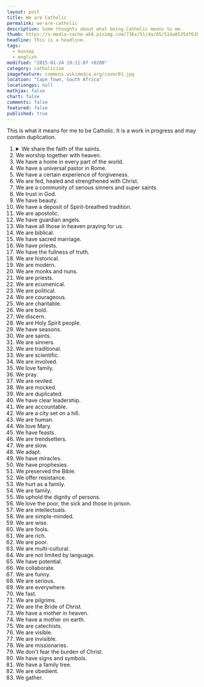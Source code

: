 ```yaml
---
layout: post
title: We are Catholic
permalink: we-are-catholic
description: Some thoughts about what being Catholic means to me.
thumb: https://s-media-cache-ak0.pinimg.com/736x/51/4a/85/514a8535df63bc74bf86db06bda4a513.jpg
headline: This is a headline.
tags:
  - konsep
  - english
modified: "2015-01-24 19:11:07 +0200"
category: catholicism
imagefeature: commons.wikimedia.org/cover01.jpg
location: "Cape Town, South Africa"
locationgps: null
mathjax: false
chart: false
comments: false
featured: false
published: true
---
```


This is what it means for me to be Catholic. It is a work in progress and may contain duplication.

1. <details><summary>We share the faith of the saints.</summary>
	St. Augustine, St. Ambrose, St. Thomas Aquinas, St. Thomas More...all Catholic. They said the creed, went to the mass, prayed the prayers, sang the hymns, loved Mary, had the pope as their pastor.
	</details>
1. We worship together with heaven.
1. We have a home in every part of the world.
1. We have a universal pastor in Rome.
1. We have a certain experience of forgiveness.
1. We are fed, healed and strengthened with Christ.
1. We are a community of serious sinners and super saints. 
1. We trust in God.
1. We have beauty.
1. We have a deposit of Spirit-breathed tradition.
1. We are apostolic.
1. We have guardian angels.
1. We have all those in heaven praying for us.
1. We are biblical.
1. We have sacred marriage.
1. We have priests.
1. We have the fullness of truth.
1. We are historical.
1. We are modern.
1. We are monks and nuns.
1. We are priests.
1. We are ecumenical.
1. We are political.
1. We are courageous.
1. We are charitable.
1. We are bold.
1. We discern.
1. We are Holy Spirit people.
1. We have seasons.
1. We are saints.
1. We are sinners.
1. We are traditional.
1. We are scientific.
1. We are involved.
1. We love family.
1. We pray.
1. We are reviled.
1. We are mocked.
1. We are duplicated.
1. We have clear leadership.
1. We are accountable.
1. We are a city set on a hill.
1. We are human.
1. We love Mary.
1. We have feasts.
1. We are trendsetters.
1. We are slow.
1. We adapt.
1. We have miracles.
1. We have prophesies.
1. We preserved the Bible.
1. We offer resistance.
1. We hurt as a family.
1. We are family.
1. We uphold the dignity of persons.
1. We love the poor, the sick and those in prison.
1. We are intellectuals.
1. We are simple-minded.
1. We are wise.
1. We are fools.
1. We are rich.
1. We are poor.
1. We are multi-cultural.
1. We are not limited by language.
1. We have potential.
1. We collaborate.
1. We are funny.
1. We are serious.
1. We are everywhere.
1. We fast.
1. We are pilgrims.
1. We are the Bride of Christ.
1. We have a mother in heaven.
1. We have a mother on earth.
1. We are catechists.
1. We are visible.
1. We are invisible.
1. We are missionaries.
1. We don't fear the burden of Christ.
1. We have signs and symbols.
1. We have a family tree.
1. We are obedient.
1. We gather.
